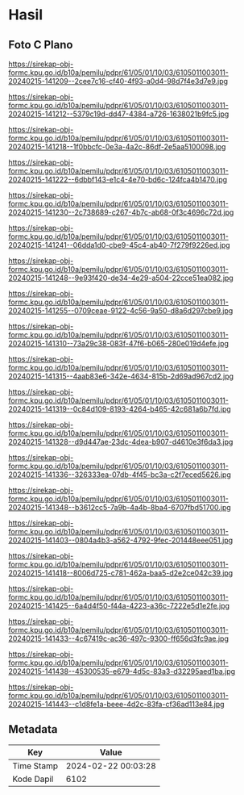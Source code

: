 # Hasil

## Foto C Plano

https://sirekap-obj-formc.kpu.go.id/b10a/pemilu/pdpr/61/05/01/10/03/6105011003011-20240215-141209--2cee7c16-cf40-4f93-a0d4-98d7f4e3d7e9.jpg

https://sirekap-obj-formc.kpu.go.id/b10a/pemilu/pdpr/61/05/01/10/03/6105011003011-20240215-141212--5379c19d-dd47-4384-a726-1638021b9fc5.jpg

https://sirekap-obj-formc.kpu.go.id/b10a/pemilu/pdpr/61/05/01/10/03/6105011003011-20240215-141218--1f0bbcfc-0e3a-4a2c-86df-2e5aa5100098.jpg

https://sirekap-obj-formc.kpu.go.id/b10a/pemilu/pdpr/61/05/01/10/03/6105011003011-20240215-141222--6dbbf143-e1c4-4e70-bd6c-124fca4b1470.jpg

https://sirekap-obj-formc.kpu.go.id/b10a/pemilu/pdpr/61/05/01/10/03/6105011003011-20240215-141230--2c738689-c267-4b7c-ab68-0f3c4696c72d.jpg

https://sirekap-obj-formc.kpu.go.id/b10a/pemilu/pdpr/61/05/01/10/03/6105011003011-20240215-141241--06dda1d0-cbe9-45c4-ab40-7f279f9226ed.jpg

https://sirekap-obj-formc.kpu.go.id/b10a/pemilu/pdpr/61/05/01/10/03/6105011003011-20240215-141248--9e93f420-de34-4e29-a504-22cce51ea082.jpg

https://sirekap-obj-formc.kpu.go.id/b10a/pemilu/pdpr/61/05/01/10/03/6105011003011-20240215-141255--0709ceae-9122-4c56-9a50-d8a6d297cbe9.jpg

https://sirekap-obj-formc.kpu.go.id/b10a/pemilu/pdpr/61/05/01/10/03/6105011003011-20240215-141310--73a29c38-083f-47f6-b065-280e019d4efe.jpg

https://sirekap-obj-formc.kpu.go.id/b10a/pemilu/pdpr/61/05/01/10/03/6105011003011-20240215-141315--4aab83e6-342e-4634-815b-2d69ad967cd2.jpg

https://sirekap-obj-formc.kpu.go.id/b10a/pemilu/pdpr/61/05/01/10/03/6105011003011-20240215-141319--0c84d109-8193-4264-b465-42c681a6b7fd.jpg

https://sirekap-obj-formc.kpu.go.id/b10a/pemilu/pdpr/61/05/01/10/03/6105011003011-20240215-141328--d9d447ae-23dc-4dea-b907-d4610e3f6da3.jpg

https://sirekap-obj-formc.kpu.go.id/b10a/pemilu/pdpr/61/05/01/10/03/6105011003011-20240215-141336--326333ea-07db-4f45-bc3a-c2f7eced5626.jpg

https://sirekap-obj-formc.kpu.go.id/b10a/pemilu/pdpr/61/05/01/10/03/6105011003011-20240215-141348--b3612cc5-7a9b-4a4b-8ba4-6707fbd51700.jpg

https://sirekap-obj-formc.kpu.go.id/b10a/pemilu/pdpr/61/05/01/10/03/6105011003011-20240215-141403--0804a4b3-a562-4792-9fec-201448eee051.jpg

https://sirekap-obj-formc.kpu.go.id/b10a/pemilu/pdpr/61/05/01/10/03/6105011003011-20240215-141418--8006d725-c781-462a-baa5-d2e2ce042c39.jpg

https://sirekap-obj-formc.kpu.go.id/b10a/pemilu/pdpr/61/05/01/10/03/6105011003011-20240215-141425--6a4d4f50-f44a-4223-a36c-7222e5d1e2fe.jpg

https://sirekap-obj-formc.kpu.go.id/b10a/pemilu/pdpr/61/05/01/10/03/6105011003011-20240215-141433--4c67419c-ac36-497c-9300-ff656d3fc9ae.jpg

https://sirekap-obj-formc.kpu.go.id/b10a/pemilu/pdpr/61/05/01/10/03/6105011003011-20240215-141438--45300535-e679-4d5c-83a3-d32295aed1ba.jpg

https://sirekap-obj-formc.kpu.go.id/b10a/pemilu/pdpr/61/05/01/10/03/6105011003011-20240215-141443--c1d8fe1a-beee-4d2c-83fa-cf36ad113e84.jpg


## Metadata

| Key        | Value               |
| ---------- | ------------------- |
| Time Stamp | 2024-02-22 00:03:28 |
| Kode Dapil | 6102                |



